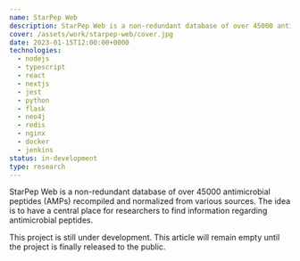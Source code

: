 ```yaml
---
name: StarPep Web
description: StarPep Web is a non-redundant database of over 45000 antimicrobial peptides (AMPs).
cover: /assets/work/starpep-web/cover.jpg
date: 2023-01-15T12:00:00+0000
technologies:
  - nodejs
  - typescript
  - react
  - nextjs
  - jest
  - python
  - flask
  - neo4j
  - redis
  - nginx
  - docker
  - jenkins
status: in-development
type: research
---
```


StarPep Web is a non-redundant database of over 45000 antimicrobial peptides (AMPs) recompiled and normalized
from various sources. The idea is to have a central place for researchers to find information regarding
antimicrobial peptides.

This project is still under development. This article will remain empty until the project is finally
released to the public.
